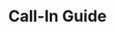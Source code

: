 ---
title: Call-In Guide
layout: assignment
permalink: /:year/:month/:title
district_number: 31
year: 2018
month: December
talking_points: 
  - theme: Carbon Fee and Dividend
    education:
      text: On Nov. 27, the bipartisan "Energy Innovation and Carbon Dividend Act of 2018" was introduced into the U.S. House. This bill introduces a fee on carbon dioxide polluters. It also imposes a tariff on goods imported from countries lacking their own carbon price. This bill will result in a 33% reduction in U.S. carbon dioxide pollution within 10 years, and it will maintain U.S. economic competitiveness.
      link: https://citizensclimatelobby.org/energy-innovation-and-carbon-dividend-act
    request:
      text: Please co-sponsor the "Energy Innovation and Carbon Dividend Act of 2018 (H.R. 7173)."
      link: https://www.congress.gov/bill/115th-congress/house-bill/7173
  - theme: Economy
    education:
      text: On Nov. 23, the Trump Administration published the National Climate Assessment. The report states "Without substantial and sustained global mitigation and regional adaptation efforts, climate change is expected to cause growing losses to American infrastructure and property and impede the rate of economic growth over this century."
      link: https://nca2018.globalchange.gov/#sf-3
    request:
      text: The bipartisan Energy Innovation and Carbon Dividend Act of 2018 (H.R. 7173) addresses the climate change challenge by reducing carbon dioxide pollution. Please co-sponsor this bill.
      link: https://www.congress.gov/bill/115th-congress/house-bill/7173
  - theme: Agriculture
    education:
      text: On Nov. 23, the Trump Administration published the National Climate Assessment. The report states "Rising temperatures, extreme heat, drought, wildfire on rangelands, and heavy downpours are expected to increasingly disrupt agricultural productivity in the United States. Expected increases in challenges to livestock health, declines in crop yields and quality, and changes in extreme events in the United States and abroad threaten rural livelihoods, sustainable food security, and price stability."
      link: https://nca2018.globalchange.gov/#sf-10
    request:
      text: The bipartisan Energy Innovation and Carbon Dividend Act of 2018 (H.R. 7173) addresses the climate change challenge by reducing carbon dioxide pollution. Please co-sponsor this bill.
      link: https://www.congress.gov/bill/115th-congress/house-bill/7173
---